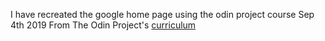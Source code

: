 I have recreated the google home page using the odin project course
Sep 4th 2019
From The Odin Project's [curriculum](http://www.theodinproject.com/courses/web-development-101/lessons/html-css)
